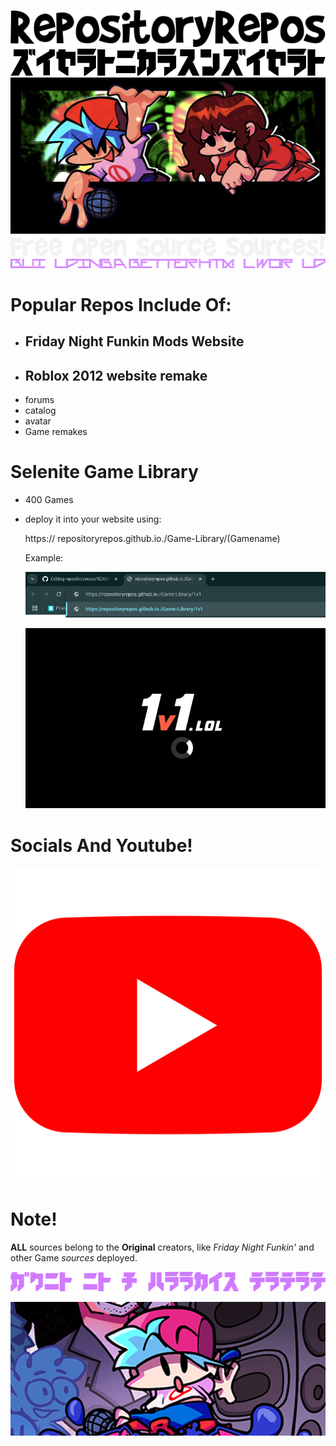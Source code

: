 ![](https://github.com/repositoryrepos/repositoryrepos/blob/main/images/black-repo.png)
![](https://github.com/repositoryrepos/repositoryrepos/blob/main/images/repo.png)
![](https://github.com/repositoryrepos/repositoryrepos/blob/main/images/fnf.jpg)
![](https://github.com/repositoryrepos/repositoryrepos/blob/main/images/white-repo.png)
![](https://github.com/repositoryrepos/repositoryrepos/blob/main/images/quote.png)
# Popular Repos Include Of:
- ## Friday Night Funkin Mods Website
- ## Roblox 2012 website remake
- forums
- catalog
- avatar
- Game remakes
# Selenite Game Library
- 400 Games
- deploy it into your website using:
  
  https:// repositoryrepos.github.io./Game-Library/(Gamename)
  
  Example:

  ![](https://github.com/repositoryrepos/repositoryrepos/blob/main/images/reweb.png)
  
  ![](https://github.com/repositoryrepos/repositoryrepos/blob/main/images/1v1example.png)
  
  
# Socials And Youtube!
[![](https://github.com/repositoryrepos/repositoryrepos/blob/main/images/yt.jpeg)](https://youtube.com/@rhap5ody-ynz?si=7339Ekd4DVWQCtix)
# Note!
**ALL** sources belong to the **Original** creators, like *Friday Night Funkin'* and other Game *sources* deployed.



![](https://github.com/repositoryrepos/repositoryrepos/blob/main/images/wow.png)

![](https://github.com/repositoryrepos/repositoryrepos/blob/main/images/BIGGER.png)
